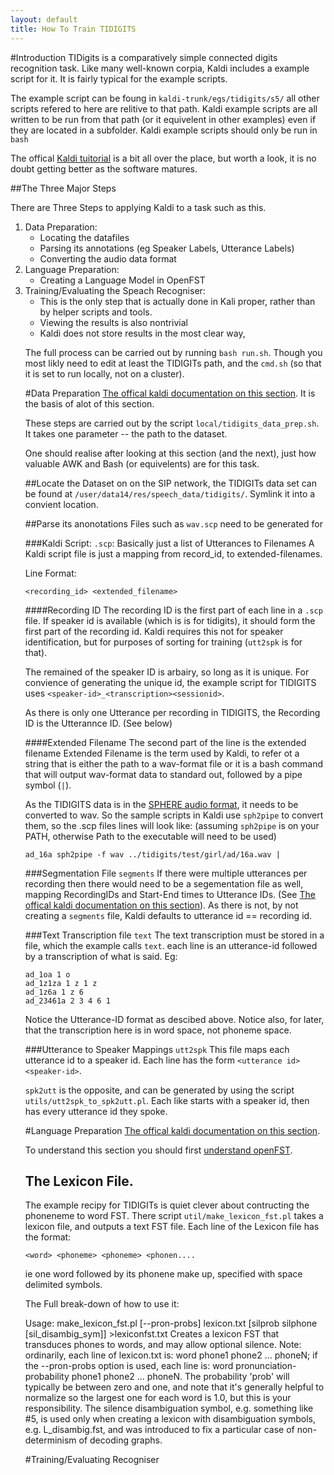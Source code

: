 ```yaml
---
layout: default
title: How To Train TIDIGITS
---
```


#Introduction
TIDigits is a comparatively simple connected digits recognition task.
Like many well-known corpia, Kaldi includes a example script for it.
It is fairly typical for the example scripts.

The example script can be foung in `kaldi-trunk/egs/tidigits/s5/` all other scripts refered to here are relitive to that path. Kaldi example scripts are all written to be run from that path (or it equivelent in other examples) even if they are located in a subfolder.
Kaldi example scripts should only be run in `bash`

The offical [Kaldi tuitorial](http://kaldi.sourceforge.net/tutorial.html) is a bit all over the place, but worth a look, it is no doubt getting better as the software matures.

##The Three Major Steps

There are Three Steps to applying Kaldi to a task such as this.

<ol>
<li> Data Preparation:
<ul>
   <li> Locating the datafiles</li>
   <li> Parsing its annotations (eg Speaker Labels, Utterance Labels)</li>
   <li> Converting the audio data format</li>
</ul></li>
<li> Language Preparation:
<ul>
   <li> Creating a Language Model in OpenFST</li>
</ul></li>
<li>Training/Evaluating the Speach Recogniser:
<ul>
<li> This is the only step that is actually done in Kali proper, rather than by helper scripts and tools.</li>
<li> Viewing the results is also nontrivial</li>
<li> Kaldi does not store results in the most clear way,</li>
</ul></li
</ol>

The full process can be carried out by running `bash run.sh`. Though you most likly need to edit at least the TIDIGITs path, and the `cmd.sh` (so that it is set to run locally, not on a cluster).


#Data Preparation
[The offical kaldi documentation on this section](http://kaldi.sourceforge.net/data_prep.html#data_prep_data). It is the basis of alot of this section.

These steps are carried out by the script `local/tidigits_data_prep.sh`. It takes one parameter -- the path to the dataset.

One should realise after looking at this section (and the next), just how valuable AWK and Bash (or equivelents) are for this task.


##Locate the Dataset 
on on the SIP network, the TIDIGITs data set can be found at `/user/data14/res/speech_data/tidigits/`. Symlink it into a convient location.

##Parse its anonotations
Files such as `wav.scp` need to be generated for 

###Kaldi Script: `.scp`: Basically just a list of Utterances to Filenames
A Kaldi script file is just a mapping from record_id, to extended-filenames.

Line Format:

```
<recording_id> <extended_filename>
```

####Recording ID
The recording ID is the first part of each line in a  `.scp` file.
If speaker id is available (which is is for tidigits), it should form the first part of the recording id.
Kaldi requires this not for speaker identification, but for purposes of sorting for training (`utt2spk` is for that).

The remained of the speaker ID is arbairy, so long as it is unique.
For convience of generating the unique id, the example script for TIDIGITS uses
`<speaker-id>_<transcription><sessionid>`.

As there is only one Utterance per recording in TIDIGITS, the Recording ID is the Utterannce ID.
(See below)


####Extended Filename
The second part of the line is the extended filename
Extended Filename is the term used by Kaldi,  to refer ot a string that is either the path to a wav-format file or it is a bash command that will output wav-format data to standard out, followed by a pipe symbol (`|`).

As the TIDIGITS data is in the [SPHERE audio format](http://www.ee.columbia.edu/ln/LabROSA/doc/HTKBook21/node64.html), it needs to be converted to wav.
So the sample scripts in Kaldi use `sph2pipe` to convert them, so the .scp files lines will look like: (assuming `sph2pipe` is on your PATH, otherwise Path to the executable will need to be used)

```
ad_16a sph2pipe -f wav ../tidigits/test/girl/ad/16a.wav |
```

###Segmentation File `segments`
If there were multiple utterances per recording then there would need to be a segementation file as well,
mapping RecordingIDs and Start-End times to Utterance IDs.
(See [The offical kaldi documentation on this section](http://kaldi.sourceforge.net/data_prep.html#data_prep_data)).
As there is not, by not creating a `segments` file, Kaldi defaults to utterance id == recording id.


###Text Transcription file `text`
The text transcription must be stored in a file, which the example calls `text`.
each line is an utterance-id followed by a transcription of what is said. 
Eg:

```
ad_1oa 1 o
ad_1z1za 1 z 1 z
ad_1z6a 1 z 6
ad_23461a 2 3 4 6 1
```

Notice the Utterance-ID format as descibed above.
Notice also, for later, that the transcription here is in word space, not phoneme space.

###Utterance to Speaker Mappings `utt2spk`
This file maps each utterance id to a speaker id.
Each line has the form `<utterance id> <speaker-id>`.

`spk2utt` is the opposite, and can be generated by using the script `utils/utt2spk_to_spk2utt.pl`.
Each like starts with a speaker id, then has every utterance id they spoke.

#Language Preparation
[The offical kaldi documentation on this section](http://kaldi.sourceforge.net/data_prep.html#data_prep_lang).

To understand this section you should first [understand openFST]( ../fst-example/intro_to_OpenFST.md).

## The Lexicon File.
The example recipy for TIDIGITs is quiet clever about contructing the phoneneme to word FST.
There script `util/make_lexicon_fst.pl` takes a lexicon file, and outputs a text FST file.
Each line of the Lexicon file has the format:

```
<word> <phoneme> <phoneme> <phonen....
```

ie one word followed by its phonene make up, specified with space delimited symbols.

The Full break-down of how to use it:

Usage: make_lexicon_fst.pl [--pron-probs] lexicon.txt [silprob silphone [sil_disambig_sym]] >lexiconfst.txt
Creates a lexicon FST that transduces phones to words, and may allow optional silence.
Note: ordinarily, each line of lexicon.txt is: word phone1 phone2 ... phoneN; if the --pron-probs option is
used, each line is: word pronunciation-probability phone1 phone2 ... phoneN.  The probability 'prob' will
typically be between zero and one, and note that it's generally helpful to normalize so the largest one
for each word is 1.0, but this is your responsibility.  The silence disambiguation symbol, e.g. something
like #5, is used only when creating a lexicon with disambiguation symbols, e.g. L_disambig.fst, and was
introduced to fix a particular case of non-determinism of decoding graphs.

#Training/Evaluating Recogniser

